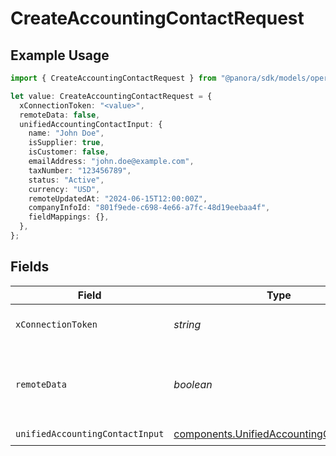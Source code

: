 # CreateAccountingContactRequest

## Example Usage

```typescript
import { CreateAccountingContactRequest } from "@panora/sdk/models/operations";

let value: CreateAccountingContactRequest = {
  xConnectionToken: "<value>",
  remoteData: false,
  unifiedAccountingContactInput: {
    name: "John Doe",
    isSupplier: true,
    isCustomer: false,
    emailAddress: "john.doe@example.com",
    taxNumber: "123456789",
    status: "Active",
    currency: "USD",
    remoteUpdatedAt: "2024-06-15T12:00:00Z",
    companyInfoId: "801f9ede-c698-4e66-a7fc-48d19eebaa4f",
    fieldMappings: {},
  },
};
```

## Fields

| Field                                                                                                | Type                                                                                                 | Required                                                                                             | Description                                                                                          | Example                                                                                              |
| ---------------------------------------------------------------------------------------------------- | ---------------------------------------------------------------------------------------------------- | ---------------------------------------------------------------------------------------------------- | ---------------------------------------------------------------------------------------------------- | ---------------------------------------------------------------------------------------------------- |
| `xConnectionToken`                                                                                   | *string*                                                                                             | :heavy_check_mark:                                                                                   | The connection token                                                                                 |                                                                                                      |
| `remoteData`                                                                                         | *boolean*                                                                                            | :heavy_minus_sign:                                                                                   | Set to true to include data from the original Accounting software.                                   | false                                                                                                |
| `unifiedAccountingContactInput`                                                                      | [components.UnifiedAccountingContactInput](../../models/components/unifiedaccountingcontactinput.md) | :heavy_check_mark:                                                                                   | N/A                                                                                                  |                                                                                                      |